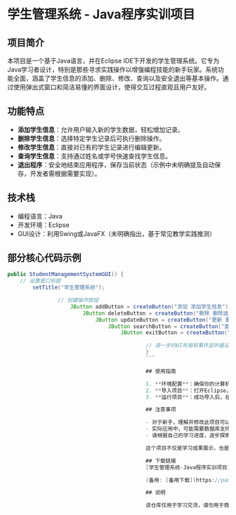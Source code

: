 # 学生管理系统 - Java程序实训项目

## 项目简介

本项目是一个基于Java语言，并在Eclipse IDE下开发的学生管理系统。它专为Java学习者设计，特别是那些寻求实践操作以增强编程技能的新手玩家。系统功能全面，涵盖了学生信息的添加、删除、修改、查询以及安全退出等基本操作。通过使用弹出式窗口和简洁易懂的界面设计，使得交互过程直观且用户友好。

## 功能特点

- **添加学生信息**：允许用户输入新的学生数据，轻松增加记录。
- **删除学生信息**：选择特定学生记录后可执行删除操作。
- **修改学生信息**：直接对已有的学生记录进行编辑更新。
- **查询学生信息**：支持通过姓名或学号快速查找学生信息。
- **退出程序**：安全地结束应用程序，保存当前状态（示例中未明确提及自动保存，开发者需根据需要实现）。

## 技术栈

- 编程语言：Java
- 开发环境：Eclipse
- GUI设计：利用Swing或JavaFX（未明确指出，基于常见教学实践推测）

## 部分核心代码示例

```java
public StudentManagementSystemGUI() {
    // 设置窗口标题
        setTitle("学生管理系统");

                // 创建操作按钮
                    JButton addButton = createButton("添加 添加学生信息");
                        JButton deleteButton = createButton("删除 删除选中的学生信息");
                            JButton updateButton = createButton("更新 更新选中的学生信息");
                                JButton searchButton = createButton("查询 按姓名或学号查询学生信息");
                                    JButton exitButton = createButton("退出 退出程序");

                                            // 进一步的UI布局和事件监听器设置将在此基础上完成...
                                            }
                                            ```

                                            ## 使用指南

                                            1. **环境配置**：确保你的计算机上安装了JDK，并配置好环境变量。
                                            2. **导入项目**：打开Eclipse，通过“File” -> “Import” -> “Existing Projects into Workspace”，然后浏览并选择项目所在的文件夹。
                                            3. **运行项目**：成功导入后，在项目中找到主类（通常是带有`main`方法的类），右击选择"Run As" -> "Java Application"即可启动学生管理系统。

                                            ## 注意事项

                                            - 对于新手，理解并修改此项目可以作为深入学习Java GUI编程的绝佳案例。
                                            - 实际应用中，可能需要数据库支持来持久化存储数据，但这个示例假设是内存中管理数据。
                                            - 请根据自己的学习进度，逐步探索源码，理解每个部分的功能和设计思路。

                                            这个项目不仅是学习成果展示，也是掌握软件开发基本流程和提升问题解决能力的有效途径。欢迎新手开发者探索与实践，享受编码的乐趣！

                                            ## 下载链接
                                            [学生管理系统-Java程序实训项目](https://pan.quark.cn/s/038a7bdd0257) 

                                            (备用: [备用下载](https://pan.baidu.com/s/1U2YR8DfJ6POCQWMW1uqoDw?pwd=1234))

                                            ## 说明

                                            该仓库仅用于学习交流，请勿用于商业用途。
